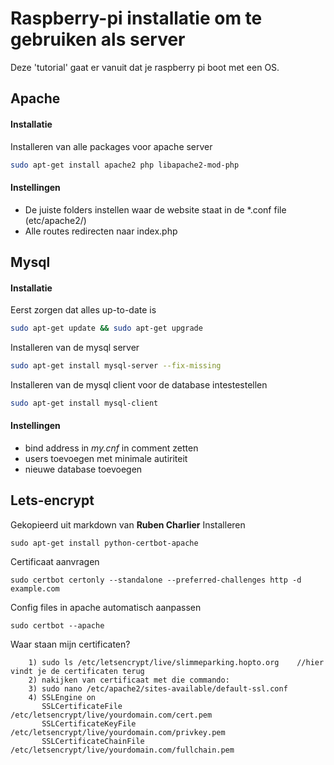 # Raspberry-pi installatie om te gebruiken als server
Deze 'tutorial' gaat er vanuit dat je raspberry pi boot met een OS.

## Apache
#### Installatie
Installeren van alle packages voor apache server
```sh
sudo apt-get install apache2 php libapache2-mod-php
```
#### Instellingen
+ De juiste folders instellen waar de website staat in de *.conf file (etc/apache2/)
+ Alle routes redirecten naar index.php
## Mysql
#### Installatie
Eerst zorgen dat alles up-to-date is
```sh
sudo apt-get update && sudo apt-get upgrade
```
Installeren van de mysql server
```sh
sudo apt-get install mysql-server --fix-missing
```
Installeren van de mysql client voor de database intestestellen
```sh
sudo apt-get install mysql-client
```
#### Instellingen
+ bind address in *my.cnf* in comment zetten
+ users toevoegen met minimale autiriteit
+ nieuwe database toevoegen

## Lets-encrypt
Gekopieerd uit markdown van **Ruben Charlier**
Installeren

    sudo apt-get install python-certbot-apache
    
Certificaat aanvragen

    sudo certbot certonly --standalone --preferred-challenges http -d example.com

Config files in apache automatisch aanpassen

    sudo certbot --apache
    
Waar staan mijn certificaten?
```
    1) sudo ls /etc/letsencrypt/live/slimmeparking.hopto.org    //hier vindt je de certificaten terug
    2) nakijken van certificaat met die commando: 
    3) sudo nano /etc/apache2/sites-available/default-ssl.conf
    4) SSLEngine on
	   SSLCertificateFile    /etc/letsencrypt/live/yourdomain.com/cert.pem
	   SSLCertificateKeyFile /etc/letsencrypt/live/yourdomain.com/privkey.pem
	   SSLCertificateChainFile /etc/letsencrypt/live/yourdomain.com/fullchain.pem
```
